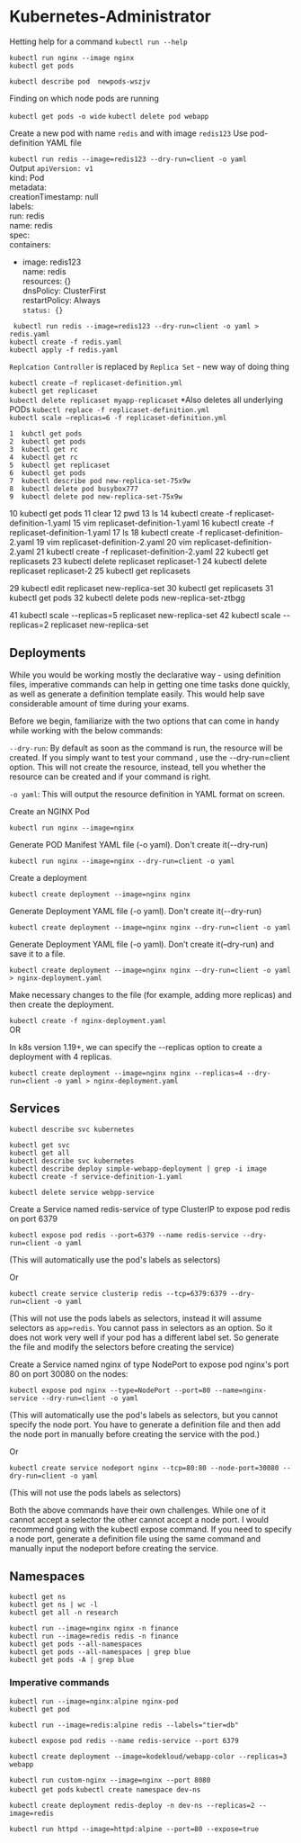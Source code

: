 # Kubernetes-Administrator

Hetting help for a command
`kubectl run --help`  

`kubectl run nginx --image nginx`  
`kubectl get pods`  

`kubectl describe pod  newpods-wszjv`  
   
Finding on which node pods are running

`kubectl get pods -o wide`
`kubectl delete pod webapp`

Create a new pod with name `redis` and with image `redis123`
Use pod-definition YAML file

`kubectl run redis --image=redis123 --dry-run=client -o yaml`  
Output
`apiVersion: v1`  
kind: Pod  
metadata:  
  creationTimestamp: null  
  labels:  
    run: redis  
  name: redis  
spec:  
  containers:  
  - image: redis123  
    name: redis  
    resources: {}  
  dnsPolicy: ClusterFirst  
  restartPolicy: Always  
`status: {}`

` kubectl run redis --image=redis123 --dry-run=client -o yaml > redis.yaml`  
`kubectl create -f redis.yaml`  
`kubectl apply -f redis.yaml`


`Replcation Controller` is replaced by `Replica Set` - new way of doing thing

`kubectl create –f replicaset-definition.yml`  
`kubectl get replicaset`  
`kubectl delete replicaset myapp-replicaset`   *Also deletes all underlying PODs
`kubectl replace -f replicaset-definition.yml`  
`kubectl scale –replicas=6 -f replicaset-definition.yml`  



    1  kubctl get pods
    2  kubectl get pods
    3  kubectl get rc
    4  kubectl get rc
    5  kubectl get replicaset
    6  kubectl get pods
    7  kubectl describe pod new-replica-set-75x9w
    8  kubectl delete pod busybox777
    9  kubectl delete pod new-replica-set-75x9w 
   10  kubectl get pods
   11  clear
   12  pwd
   13  ls
   14  kubectl create -f replicaset-definition-1.yaml
   15  vim replicaset-definition-1.yaml
   16  kubectl create -f replicaset-definition-1.yaml
   17  ls
   18  kubectl create -f replicaset-definition-2.yaml
   19  vim replicaset-definition-2.yaml
   20  vim replicaset-definition-2.yaml
   21  kubectl create -f replicaset-definition-2.yaml
   22  kubectl get replicasets
   23  kubectl delete replicaset replicaset-1
   24  kubectl delete replicaset replicaset-2
   25  kubectl get replicasets


   29  kubectl edit replicaset new-replica-set
   30  kubectl get replicasets
   31  kubectl get pods
   32  kubectl delete pods new-replica-set-ztbgg


   41  kubectl scale --replicas=5 replicaset new-replica-set
   42  kubectl scale --replicas=2 replicaset new-replica-set


   ## Deployments
   While you would be working mostly the declarative way - using definition files, imperative commands can help in getting one time tasks done quickly, as well as generate a definition template easily. This would help save considerable amount of time during your exams.

Before we begin, familiarize with the two options that can come in handy while working with the below commands:

`--dry-run`: By default as soon as the command is run, the resource will be created. If you simply want to test your command , use the --dry-run=client option. This will not create the resource, instead, tell you whether the resource can be created and if your command is right.

`-o yaml`: This will output the resource definition in YAML format on screen.

   Create an NGINX Pod

`kubectl run nginx --image=nginx`  

Generate POD Manifest YAML file (-o yaml). Don't create it(--dry-run)  

`kubectl run nginx --image=nginx --dry-run=client -o yaml`

Create a deployment

`kubectl create deployment --image=nginx nginx`

Generate Deployment YAML file (-o yaml). Don't create it(--dry-run)

`kubectl create deployment --image=nginx nginx --dry-run=client -o yaml`

Generate Deployment YAML file (-o yaml). Don’t create it(–dry-run) and save it to a file.

`kubectl create deployment --image=nginx nginx --dry-run=client -o yaml > nginx-deployment.yaml`  

Make necessary changes to the file (for example, adding more replicas) and then create the deployment.

`kubectl create -f nginx-deployment.yaml`  
OR

In k8s version 1.19+, we can specify the --replicas option to create a deployment with 4 replicas.

`kubectl create deployment --image=nginx nginx --replicas=4 --dry-run=client -o yaml > nginx-deployment.yaml`

## Services
`kubectl describe svc kubernetes`

`kubectl get svc`  
`kubectl get all`  
`kubectl describe svc kubernetes`  
`kubectl describe deploy simple-webapp-deployment | grep -i image`    
`kubectl create -f service-definition-1.yaml`  

`kubectl delete service webpp-service`  


Create a Service named redis-service of type ClusterIP to expose pod redis on port 6379

`kubectl expose pod redis --port=6379 --name redis-service --dry-run=client -o yaml`

(This will automatically use the pod's labels as selectors)

Or

`kubectl create service clusterip redis --tcp=6379:6379 --dry-run=client -o yaml` 

(This will not use the pods labels as selectors, instead it will assume selectors as `app=redis`. You cannot pass in selectors as an option. So it does not work very well if your pod has a different label set. So generate the file and modify the selectors before creating the service)



Create a Service named nginx of type NodePort to expose pod nginx's port 80 on port 30080 on the nodes:

`kubectl expose pod nginx --type=NodePort --port=80 --name=nginx-service --dry-run=client -o yaml`

(This will automatically use the pod's labels as selectors, but you cannot specify the node port. You have to generate a definition file and then add the node port in manually before creating the service with the pod.)

Or

`kubectl create service nodeport nginx --tcp=80:80 --node-port=30080 --dry-run=client -o yaml`

(This will not use the pods labels as selectors)

Both the above commands have their own challenges. While one of it cannot accept a selector the other cannot accept a node port. I would recommend going with the kubectl expose command. If you need to specify a node port, generate a definition file using the same command and manually input the nodeport before creating the service.

## Namespaces
`kubectl get ns`  
`kubectl get ns | wc -l`  
`kubectl get all -n research`  

`kubectl run --image=nginx nginx -n finance`  
`kubectl run --image=redis redis -n finance`  
`kubectl get pods --all-namespaces`  
`kubectl get pods --all-namespaces | grep blue`  
`kubectl get pods -A | grep blue`  

### Imperative commands
`kubectl run --image=nginx:alpine nginx-pod`  
`kubectl get pod`

`kubectl run --image=redis:alpine redis --labels="tier=db"`

`kubectl expose pod redis --name redis-service --port 6379`

`kubectl create deployment --image=kodekloud/webapp-color --replicas=3 webapp`

`kubectl run custom-nginx --image=nginx --port 8080`  
`kubectl get pods`
`kubectl create namespace dev-ns`

`kubectl create deployment redis-deploy -n dev-ns --replicas=2 --image=redis`

`kubectl run httpd --image=httpd:alpine --port=80 --expose=true`
